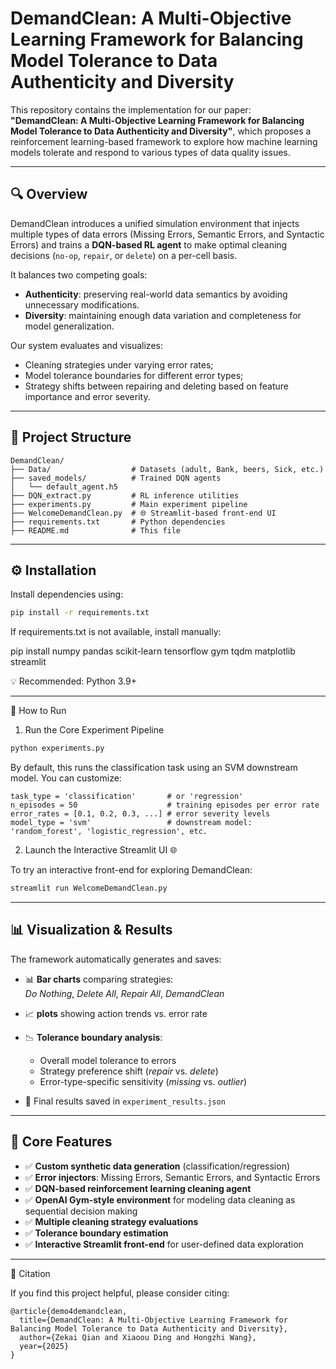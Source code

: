 # DemandClean: A Multi-Objective Learning Framework for Balancing Model Tolerance to Data Authenticity and Diversity

This repository contains the implementation for our paper:  
**"DemandClean: A Multi-Objective Learning Framework for Balancing Model Tolerance to Data Authenticity and Diversity"**, which proposes a reinforcement learning-based framework to explore how machine learning models tolerate and respond to various types of data quality issues.

---

## 🔍 Overview

DemandClean introduces a unified simulation environment that injects multiple types of data errors (Missing Errors, Semantic Errors, and Syntactic Errors) and trains a **DQN-based RL agent** to make optimal cleaning decisions (`no-op`, `repair`, or `delete`) on a per-cell basis.

It balances two competing goals:
- **Authenticity**: preserving real-world data semantics by avoiding unnecessary modifications.
- **Diversity**: maintaining enough data variation and completeness for model generalization.

Our system evaluates and visualizes:
- Cleaning strategies under varying error rates;
- Model tolerance boundaries for different error types;
- Strategy shifts between repairing and deleting based on feature importance and error severity.

---

## 📁 Project Structure
```
DemandClean/
├── Data/                  # Datasets (adult, Bank, beers, Sick, etc.)
├── saved_models/          # Trained DQN agents
│   └── default_agent.h5
├── DQN_extract.py         # RL inference utilities
├── experiments.py         # Main experiment pipeline
├── WelcomeDemandClean.py  # 🌐 Streamlit-based front-end UI
├── requirements.txt       # Python dependencies
├── README.md              # This file
```
---

## ⚙️ Installation

Install dependencies using:

```bash
pip install -r requirements.txt
```

If requirements.txt is not available, install manually:

pip install numpy pandas scikit-learn tensorflow gym tqdm matplotlib streamlit

💡 Recommended: Python 3.9+

---

🚀 How to Run

1. Run the Core Experiment Pipeline
```bash
python experiments.py
```
By default, this runs the classification task using an SVM downstream model. You can customize:
```
task_type = 'classification'       # or 'regression'
n_episodes = 50                    # training episodes per error rate
error_rates = [0.1, 0.2, 0.3, ...] # error severity levels
model_type = 'svm'                 # downstream model: 'random_forest', 'logistic_regression', etc.
```
2. Launch the Interactive Streamlit UI 🌐

To try an interactive front-end for exploring DemandClean:
```bash
streamlit run WelcomeDemandClean.py
```
---

## 📊 Visualization & Results

The framework automatically generates and saves:

- 📊 **Bar charts** comparing strategies:  
  *Do Nothing*, *Delete All*, *Repair All*, *DemandClean*

- 📈 **plots** showing action trends vs. error rate

- 📉 **Tolerance boundary analysis**:
  - Overall model tolerance to errors  
  - Strategy preference shift (*repair* vs. *delete*)  
  - Error-type-specific sensitivity (*missing* vs. *outlier*)

- 📁 Final results saved in `experiment_results.json`

---

## 🧠 Core Features

- ✅ **Custom synthetic data generation** (classification/regression)
- ✅ **Error injectors**: Missing Errors, Semantic Errors, and Syntactic Errors
- ✅ **DQN-based reinforcement learning cleaning agent**
- ✅ **OpenAI Gym-style environment** for modeling data cleaning as sequential decision making
- ✅ **Multiple cleaning strategy evaluations**
- ✅ **Tolerance boundary estimation**
- ✅ **Interactive Streamlit front-end** for user-defined data exploration

---

📜 Citation

If you find this project helpful, please consider citing:
```
@article{demo4demandclean,
  title={DemandClean: A Multi-Objective Learning Framework for Balancing Model Tolerance to Data Authenticity and Diversity},
  author={Zekai Qian and Xiaoou Ding and Hongzhi Wang},
  year={2025}
}
```